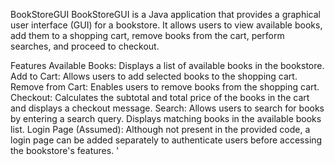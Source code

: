 BookStoreGUI
BookStoreGUI is a Java application that provides a graphical user interface (GUI) for a bookstore. It allows users to view available books, add them to a shopping cart, remove books from the cart, perform searches, and proceed to checkout.

Features
Available Books: Displays a list of available books in the bookstore.
Add to Cart: Allows users to add selected books to the shopping cart.
Remove from Cart: Enables users to remove books from the shopping cart.
Checkout: Calculates the subtotal and total price of the books in the cart and displays a checkout message.
Search: Allows users to search for books by entering a search query. Displays matching books in the available books list.
Login Page (Assumed): Although not present in the provided code, a login page can be added separately to authenticate users before accessing the bookstore's features.
'
